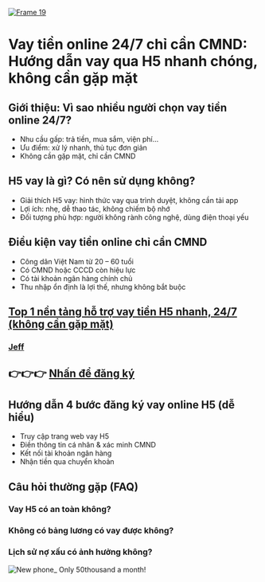 [![Frame 19](https://github.com/user-attachments/assets/835ed22f-05ba-4fba-ba66-9472951274fa)](https://tmstrack.com/?a=270757&o=114342&c=0&co=332498&mt=5)

# Vay tiền online 24/7 chỉ cần CMND: Hướng dẫn vay qua H5 nhanh chóng, không cần gặp mặt

## Giới thiệu: Vì sao nhiều người chọn vay tiền online 24/7?
- Nhu cầu gấp: trả tiền, mua sắm, viện phí...
- Ưu điểm: xử lý nhanh, thủ tục đơn giản
- Không cần gặp mặt, chỉ cần CMND

## H5 vay là gì? Có nên sử dụng không?
- Giải thích H5 vay: hình thức vay qua trình duyệt, không cần tải app
- Lợi ích: nhẹ, dễ thao tác, không chiếm bộ nhớ
- Đối tượng phù hợp: người không rành công nghệ, dùng điện thoại yếu

## Điều kiện vay tiền online chỉ cần CMND
- Công dân Việt Nam từ 20 – 60 tuổi
- Có CMND hoặc CCCD còn hiệu lực
- Có tài khoản ngân hàng chính chủ
- Thu nhập ổn định là lợi thế, nhưng không bắt buộc


## [Top 1 nền tảng hỗ trợ vay tiền H5 nhanh, 24/7 (không cần gặp mặt)](https://tmstrack.com/?a=270757&o=114342&c=0&co=332498&mt=5)

### [Jeff](https://tmstrack.com/?a=270757&o=114342&c=0&co=332498&mt=5)

## 👉👉👉 [Nhấn để đăng ký](https://tmstrack.com/?a=270757&o=114342&c=0&co=332498&mt=5)


## Hướng dẫn 4 bước đăng ký vay online H5 (dễ hiểu)
- Truy cập trang web vay H5
- Điền thông tin cá nhân & xác minh CMND
- Kết nối tài khoản ngân hàng
- Nhận tiền qua chuyển khoản



## Câu hỏi thường gặp (FAQ)

### Vay H5 có an toàn không?

### Không có bảng lương có vay được không?

### Lịch sử nợ xấu có ảnh hưởng không?
![New phone_ Only 50thousand a month!](https://github.com/user-attachments/assets/74a19975-d57c-44bc-b534-043a0fe84279)


